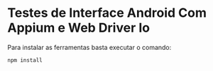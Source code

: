 # Testes de Interface Android Com Appium e Web Driver Io

Para instalar as ferramentas basta executar o comando:

```
npm install

```

